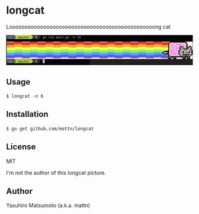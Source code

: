 # longcat

Looooooooooooooooooooooooooooooooooooooooooooooong cat

![longcat](https://raw.githubusercontent.com/calorie/longcat/master/screenshot.png)

## Usage

```
$ longcat -n 6
```

## Installation

```
$ go get github.com/mattn/longcat
```

## License

MIT

I'm not the author of this longcat picture.

## Author

Yasuhiro Matsumoto (a.k.a. mattn)
